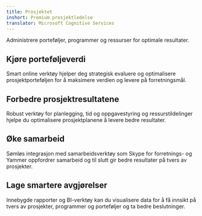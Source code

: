 ```yaml
---
title: Prosjektet
inshort: Premium prosjektledelse
translator: Microsoft Cognitive Services
---
```


Administrere porteføljer, programmer og ressurser for optimale resultater.

## Kjøre porteføljeverdi
Smart online verktøy hjelper deg strategisk evaluere og optimalisere prosjektporteføljen for å maksimere verdien og levere på forretningsmål. 

## Forbedre prosjektresultatene
Robust verktøy for planlegging, tid og oppgavestyring og ressurstildelinger hjelpe du optimalisere prosjektplanene å levere bedre resultater. 

## Øke samarbeid
Sømløs integrasjon med samarbeidsverktøy som Skype for forretnings- og Yammer oppfordrer samarbeid og til slutt gir bedre resultater på tvers av prosjekter. 

## Lage smartere avgjørelser 
Innebygde rapporter og BI-verktøy kan du visualisere data for å få innsikt på tvers av prosjekter, programmer og porteføljer og ta bedre beslutninger. 





